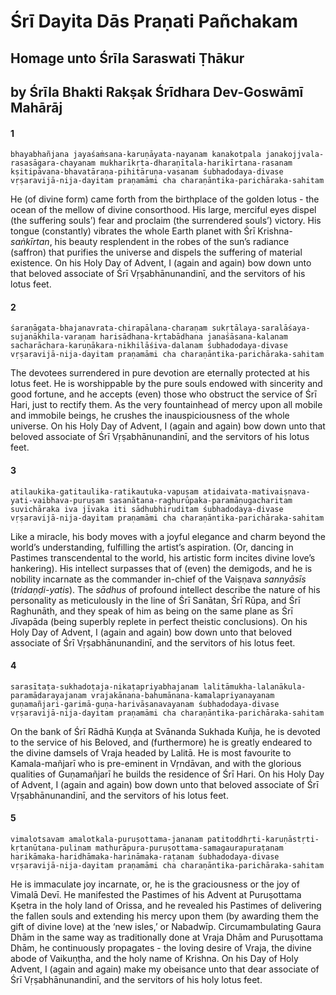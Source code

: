 # Śrī Dayita Dās Praṇati Pañchakam

## Homage unto Śrīla Saraswati Ṭhākur

## by Śrīla Bhakti Rakṣak Śrīdhara Dev-Goswāmī Mahārāj

#### 1

    bhayabhañjana jayaśaṁsana-karuṇāyata-nayanam kanakotpala janakojjvala-rasasāgara-chayanam mukharīkṛta-dharaṇītala-harikīrtana-rasanam kṣitipāvana-bhavatāraṇa-pihitāruṇa-vasanam śubhadodaya-divase vṛṣaravijā-nija-dayitam praṇamāmi cha charaṇāntika-parichāraka-sahitam

He (of divine form) came forth from the birthplace of the golden lotus - the ocean of the mellow of divine consorthood. His large, merciful eyes dispel (the suffering souls’) fear and proclaim (the surrendered souls’) victory. His tongue (constantly) vibrates the whole Earth planet with Śrī Krishna-*saṅkīrtan*, his beauty resplendent in the robes of the sun’s radiance (saffron) that purifies the universe and dispels the suffering of material existence. On his Holy Day of Advent, I (again and again) bow down unto that beloved associate of Śrī Vṛṣabhānunandinī, and the servitors of his lotus feet.

#### 2

    śaraṇāgata-bhajanavrata-chirapālana-charaṇam sukṛtālaya-saralāśaya-sujanākhila-varaṇam harisādhana-kṛtabādhana janaśāsana-kalanam sacharāchara-karuṇākara-nikhilāśiva-dalanam śubhadodaya-divase vṛṣaravijā-nija-dayitam praṇamāmi cha charaṇāntika-parichāraka-sahitam

The devotees surrendered in pure devotion are eternally protected at his lotus feet. He is worshippable by the pure souls endowed with sincerity and good fortune, and he accepts (even) those who obstruct the service of Śrī Hari, just to rectify them. As the very fountainhead of mercy upon all mobile and immobile beings, he crushes the inauspiciousness of the whole universe. On his Holy Day of Advent, I (again and again) bow down unto that beloved associate of Śrī Vṛṣabhānunandinī, and the servitors of his lotus feet.

#### 3

    atilaukika-gatitaulika-ratikautuka-vapuṣam atidaivata-mativaiṣṇava-yati-vaibhava-puruṣam sasanātana-raghurūpaka-paramāṇugacharitam suvichāraka iva jīvaka iti sādhubhiruditam śubhadodaya-divase vṛṣaravijā-nija-dayitam praṇamāmi cha charaṇāntika-parichāraka-sahitam

Like a miracle, his body moves with a joyful elegance and charm beyond the world’s understanding, fulfilling the artist’s aspiration. (Or, dancing in Pastimes transcendental to the world, his artistic form incites divine love’s hankering). His intellect surpasses that of (even) the demigods, and he is nobility incarnate as the commander in-chief of the Vaiṣṇava *sannyāsīs* (*tridaṇḍi-yatis*). The *sādhus* of profound intellect describe the nature of his personality as meticulously in the line of Śrī Sanātan, Śrī Rūpa, and Śrī Raghunāth, and they speak of him as being on the same plane as Śrī Jīvapāda (being superbly replete in perfect theistic conclusions). On his Holy Day of Advent, I (again and again) bow down unto that beloved associate of Śrī Vṛṣabhānunandinī, and the servitors of his lotus feet.

#### 4

    sarasītaṭa-sukhadoṭaja-nikaṭapriyabhajanam lalitāmukha-lalanākula-paramādarayajanam vrajakānana-bahumānana-kamalapriyanayanam guṇamañjari-garimā-guṇa-harivāsanavayanam śubhadodaya-divase vṛṣaravijā-nija-dayitam praṇamāmi cha charaṇāntika-parichāraka-sahitam

On the bank of Śrī Rādhā Kuṇḍa at Svānanda Sukhada Kuñja, he is devoted to the service of his Beloved, and (furthermore) he is greatly endeared to the divine damsels of Vraja headed by Lalitā. He is most favourite to Kamala-mañjarī who is pre-eminent in Vṛndāvan, and with the glorious qualities of Guṇamañjarī he builds the residence of Śrī Hari. On his Holy Day of Advent, I (again and again) bow down unto that beloved associate of Śrī Vṛṣabhānunandinī, and the servitors of his lotus feet.

#### 5

    vimalotsavam amalotkala-puruṣottama-jananam patitoddhṛti-karuṇāstṛti-kṛtanūtana-pulinam mathurāpura-puruṣottama-samagaurapuraṭanam harikāmaka-haridhāmaka-harināmaka-raṭanam śubhadodaya-divase vṛṣaravijā-nija-dayitam praṇamāmi cha charaṇāntika-parichāraka-sahitam

He is immaculate joy incarnate, or, he is the graciousness or the joy of Vimalā Devī. He manifested the Pastimes of his Advent at Puruṣottama Kṣetra in the holy land of Orissa, and he revealed his Pastimes of delivering the fallen souls and extending his mercy upon them (by awarding them the gift of divine love) at the ‘new isles,’ or Nabadwīp. Circumambulating Gaura Dhām in the same way as traditionally done at Vraja Dhām and Puruṣottama Dhām, he continuously propagates - the loving desire of Vraja, the divine abode of Vaikuṇṭha, and the holy name of Krishna. On his Day of Holy Advent, I (again and again) make my obeisance unto that dear associate of Śrī Vṛṣabhānunandinī, and the servitors of his holy lotus feet.

